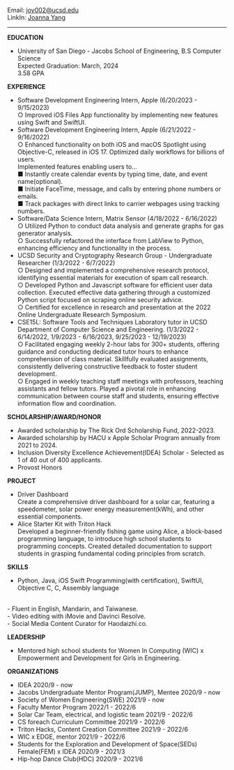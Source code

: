 Email: joy002@ucsd.edu<br>
LinkIn: [Joanna Yang](https://www.linkedin.com/in/joanna-yang-84374117b/)<br>

--- 
**EDUCATION**
- University of San Diego - Jacobs School of Engineering, B.S Computer Science<br>
  Expected Graduation: March, 2024<br>
  3.58 GPA<br>

**EXPERIENCE**
- Software Development Engineering Intern, Apple                                (6/20/2023 - 9/15/2023)<br>
   ○ Improved iOS Files App functionality by implementing new features using Swift and SwiftUI.<br>
- Software Development Engineering Intern, Apple                                (6/21/2022 - 9/16/2022)<br>
   ○ Enhanced functionality on both iOS and macOS Spotlight using Objective-C, released in iOS 17. Optimized daily workflows for billions of users.<br>
Implemented features enabling users to...<br>
      ■ Instantly create calendar events by typing time, date, and event name(optional).<br>
      ■ Initiate FaceTime, message, and calls by entering phone numbers or emails.<br>
      ■ Track packages with direct links to carrier webpages using tracking numbers.<br>
- Software/Data Science Intern, Matrix Sensor                                   (4/18/2022 - 6/16/2022)<br>
   ○ Utilized Python to conduct data analysis and generate graphs for gas generator analysis.<br>
   ○ Successfully refactored the interface from LabView to Python, enhancing efficiency and functionality in the
process.<br>
- UCSD Security and Cryptography Research Group - Undergraduate Researcher      (1/3/2022 - 6/7/2022)<br>
   ○ Designed and implemented a comprehensive research protocol, identifying essential materials for execution of spam call research.<br>
   ○ Developed Python and Javascript software for efficient user data collection. Executed effective data gathering through a customized Python script focused on scraping online security advice.<br>
   ○ Certified for excellence in research and presentation at the 2022 Online Undergraduate Research Symposium.<br>
- CSE15L: Software Tools and Techniques Laboratory tutor in UCSD Department of Computer Science and Engineering.
                                        (1/3/2022 - 6/14/2022, 1/9/2023 - 6/16/2023, 9/25/2023 - 12/19/2023)<br>
   ○ Facilitated engaging weekly 2-hour labs for 300+ students, offering guidance and conducting dedicated tutor hours to enhance comprehension of class material. Skillfully evaluated assignments, consistently delivering constructive feedback to foster student development.<br>
   ○ Engaged in weekly teaching staff meetings with professors, teaching assistants and fellow tutors. Played a pivotal role in enhancing communication between course staff and students, ensuring effective information flow and coordination.<br>

**SCHOLARSHIP/AWARD/HONOR**<br>
- Awarded scholarship by The Rick Ord Scholarship Fund, 2022-2023.<br>
- Awarded scholarship by HACU x Apple Scholar Program annually from 2021 to 2024.<br>
- Inclusion Diversity Excellence Achievement(IDEA) Scholar - Selected as 1 of 40 out of 400 applicants.<br>
- Provost Honors<br>

**PROJECT**<br>
- Driver Dashboard<br>
Create a comprehensive driver dashboard for a solar car, featuring a speedometer, solar power energy
measurement(kWh), and other essential components.<br>
- Alice Starter Kit with Triton Hack<br>
Developed a beginner-friendly fishing game using Alice, a block-based programming language, to introduce high school students to programming concepts. Created detailed documentation to support students in grasping fundamental coding principles from scratch.<br>

**SKILLS**<br>
- Python, Java, iOS Swift Programming(with certification), SwiftUI, Objective C, C, Assembly language<br>
<br>
- Fluent in English, Mandarin, and Taiwanese.<br>
- Video editing with iMovie and Davinci Resolve.<br>
- Social Media Content Curator for Haodaizhi.co.<br>

**LEADERSHIP**<br>
- Mentored high school students for Women In Computing (WIC) x Empowerment and Development for Girls in Engineering.<br>

**ORGANIZATIONS**<br>
- IDEA						 			                                                              2020/9 - now<br>
- Jacobs Undergraduate Mentor Program(JUMP), Mentee		                                2020/9 - now<br>
- Society of Women Engineering(SWE)				                                            2021/9 - now<br>
- Faculty Mentor Program						                                                  2022/1 - 2022/6<br>
- Solar Car Team, electrical, and logistic team			                                  2021/9 - 2022/6<br>
- CS foreach Curriculum Committee					                                            2021/9 - 2022/6<br>
- Triton Hacks, Content Creation Committee				                                    2021/9 - 2022/6<br>
- WIC x EDGE, mentor							                                                    2021/9 - 2022/6<br>
- Students for the Exploration and Development of Space(SEDs) Female(FEM) x IDEA      2020/9 - 2021/3<br>
- Hip-hop Dance Club(HDC)						                                                  2020/9 - 2021/6
